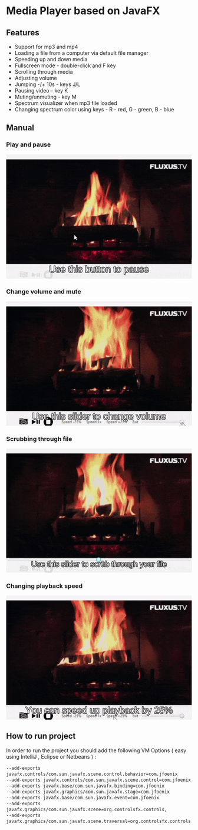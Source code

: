 # Media Player based on JavaFX

## Features
- Support for mp3 and mp4
- Loading a file from a computer via default file manager
- Speeding up and down media
- Fullscreen mode - double-click and F key
- Scrolling through media
- Adjusting volume
- Jumping -/+ 10s - keys J/L
- Pausing video - key K
- Muting/unmuting - key M
- Spectrum visualizer when mp3 file loaded
- Changing spectrum color using keys - R - red, G - green, B - blue

## Manual

### Play and pause
![Play and pause](doc/playPause_small.gif)

### Change volume and mute
![Change volume and mute](doc/volumeChange_small.gif)

### Scrubbing through file
![Scrubbing through file](doc/scrubbing_small.gif)

### Changing playback speed
![Changing playback speed](doc/changeSpeed_small.gif)

## How to run project
In order to run the project you should add the following VM Options ( easy using IntelliJ , Eclipse or Netbeans ) :

```
--add-exports javafx.controls/com.sun.javafx.scene.control.behavior=com.jfoenix
--add-exports javafx.controls/com.sun.javafx.scene.control=com.jfoenix
--add-exports javafx.base/com.sun.javafx.binding=com.jfoenix
--add-exports javafx.graphics/com.sun.javafx.stage=com.jfoenix
--add-exports javafx.base/com.sun.javafx.event=com.jfoenix
--add-exports javafx.graphics/com.sun.javafx.scene=org.controlsfx.controls,
--add-exports javafx.graphics/com.sun.javafx.scene.traversal=org.controlsfx.controls
```

